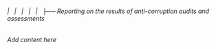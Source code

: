 ###### |   |   |   |   |   ├── Reporting on the results of anti-corruption audits and assessments

*Add content here*